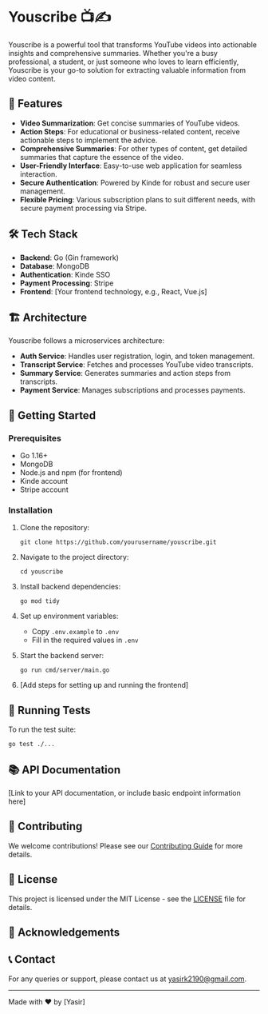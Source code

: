 # Youscribe 📺✍️

<!-- <p align="center">
  <img src="assets/youscribe-logo.png" alt="Youscribe Logo" width="200"/>
</p> -->

Youscribe is a powerful tool that transforms YouTube videos into actionable insights and comprehensive summaries. Whether you're a busy professional, a student, or just someone who loves to learn efficiently, Youscribe is your go-to solution for extracting valuable information from video content.

## 🚀 Features

- **Video Summarization**: Get concise summaries of YouTube videos.
- **Action Steps**: For educational or business-related content, receive actionable steps to implement the advice.
- **Comprehensive Summaries**: For other types of content, get detailed summaries that capture the essence of the video.
- **User-Friendly Interface**: Easy-to-use web application for seamless interaction.
- **Secure Authentication**: Powered by Kinde for robust and secure user management.
- **Flexible Pricing**: Various subscription plans to suit different needs, with secure payment processing via Stripe.

## 🛠️ Tech Stack

- **Backend**: Go (Gin framework)
- **Database**: MongoDB
- **Authentication**: Kinde SSO
- **Payment Processing**: Stripe
- **Frontend**: [Your frontend technology, e.g., React, Vue.js]

## 🏗️ Architecture

Youscribe follows a microservices architecture:

- **Auth Service**: Handles user registration, login, and token management.
- **Transcript Service**: Fetches and processes YouTube video transcripts.
- **Summary Service**: Generates summaries and action steps from transcripts.
- **Payment Service**: Manages subscriptions and processes payments.

## 🚦 Getting Started

### Prerequisites

- Go 1.16+
- MongoDB
- Node.js and npm (for frontend)
- Kinde account
- Stripe account

### Installation

1. Clone the repository:
   ```
   git clone https://github.com/yourusername/youscribe.git
   ```

2. Navigate to the project directory:
   ```
   cd youscribe
   ```

3. Install backend dependencies:
   ```
   go mod tidy
   ```

4. Set up environment variables:
   - Copy `.env.example` to `.env`
   - Fill in the required values in `.env`

5. Start the backend server:
   ```
   go run cmd/server/main.go
   ```

6. [Add steps for setting up and running the frontend]

## 🧪 Running Tests

To run the test suite:

```
go test ./...
```

## 📚 API Documentation

[Link to your API documentation, or include basic endpoint information here]

## 🤝 Contributing

We welcome contributions! Please see our [Contributing Guide](CONTRIBUTING.md) for more details.

## 📄 License

This project is licensed under the MIT License - see the [LICENSE](LICENSE) file for details.

## 👏 Acknowledgements


## 📞 Contact

For any queries or support, please contact us at [yasirk2190@gmail.com](mailto:yasirk2190@gmail.com).

---

Made with ❤️ by [Yasir]